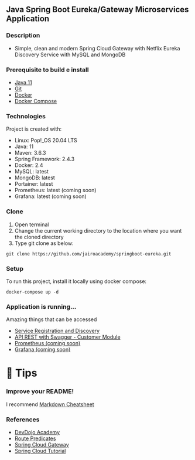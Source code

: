 <p align="center">
  <h2>Java Spring Boot Eureka/Gateway Microservices Application</h2>
</p>

### Description
- Simple, clean and modern Spring Cloud Gateway with Netflix Eureka Discovery Service with MySQL and MongoDB

### Prerequisite to build e install 
- [Java 11](https://adoptopenjdk.net/index.html)
- [Git](https://git-scm.com/book/en/v2/Getting-Started-Installing-Git)
- [Docker](https://docs.docker.com/engine/install/)
- [Docker Compose](https://docs.docker.com/compose/install/)

### Technologies
Project is created with:
* Linux: Pop!_OS 20.04 LTS
* Java: 11
* Maven: 3.6.3
* Spring Framework: 2.4.3
* Docker: 2.4
* MySQL: latest
* MongoDB: latest 
* Portainer: latest
* Prometheus: latest (coming soon)
* Grafana: latest (coming soon)

### Clone 
1. Open terminal
2. Change the current working directory to the location where you want the cloned directory
3. Type git clone as below:
```
git clone https://github.com/jairoacademy/springboot-eureka.git
```

### Setup 
To run this project, install it locally using docker compose:
```
docker-compose up -d
```

### Application is running...
Amazing things that can be accessed
- [Service Registration and Discovery](http://localhost:8081)
- [API REST with Swagger - Customer Module](http://localhost:8080/swagger-ui.html)
- [Prometheus (coming soon)](http://localhost:9090)
- [Grafana (coming soon)](http://localhost:3000)

# 🚀 Tips 
### Improve your README!
I recommend [Markdown Cheatsheet](https://github.com/adam-p/markdown-here/wiki/Markdown-Cheatsheet)

### References
- [DevDojo Academy](https://devdojo.academy/)
- [Route Predicates](https://cloud.spring.io/spring-cloud-static/spring-cloud-gateway/2.1.5.RELEASE/multi/multi_gateway-request-predicates-factories.html)
- [Spring Cloud Gateway](https://cloud.spring.io/spring-cloud-gateway/reference/html/)
- [Spring Cloud Tutorial](https://www.javainuse.com/spring/cloud-gateway-eureka/)

